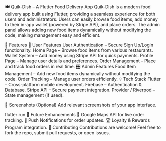 🍽️ Quik-Dish – A Flutter Food Delivery App
Quik-Dish is a modern food delivery app built using Flutter, providing a seamless experience for both users and administrators. Users can easily browse food items, add money to their in-app wallet (powered by Stripe API), and place orders. The admin panel allows adding new food items dynamically without modifying the code, making management easy and efficient.

🚀 Features
🔑 User Features
User Authentication – Secure Sign Up/Login functionality.
Home Page – Browse food items from various restaurants.
Wallet System – Add money using Stripe API for quick payments.
Profile Page – Manage user details and preferences.
Order Management – Place and track food orders in real time.
🎛 Admin Features
Food Item Management – Add new food items dynamically without modifying the code.
Order Tracking – Manage user orders efficiently.
💡 Tech Stack
Flutter – Cross-platform mobile development.
Firebase – Authentication & Database.
Stripe API – Secure payment integration.
Provider / Riverpod – State management (if used).

📸 Screenshots (Optional)
Add relevant screenshots of your app interface.

flutter run
📌 Future Enhancements
📍 Google Maps API for live order tracking.
📢 Push Notifications for order updates.
🏆 Loyalty & Rewards Program integration.
🤝 Contributing
Contributions are welcome! Feel free to fork the repo, submit pull requests, or open issues.
